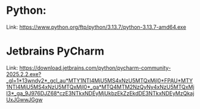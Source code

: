 # Python:
Link: https://www.python.org/ftp/python/3.13.7/python-3.13.7-amd64.exe <br>
# Jetbrains PyCharm
Link: https://download.jetbrains.com/python/pycharm-community-2025.2.2.exe?_gl=1*13wndy2*_gcl_au*MTY1NTI4MjU5MS4xNzU5MTQxMjI0*FPAU*MTY1NTI4MjU5MS4xNzU5MTQxMjI0*_ga*MTQ4MTM2NzQyNy4xNzU5MTQxMjI3*_ga_9J976DJZ68*czE3NTkxNDEyMjUkbzEkZzEkdDE3NTkxNDEyMzQkajUxJGwwJGgw
